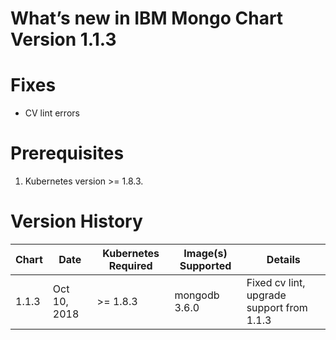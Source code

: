 # What’s new in IBM Mongo  Chart Version 1.1.3


# Fixes
* CV lint errors

# Prerequisites
1. Kubernetes version >= 1.8.3.

# Version History

| Chart | Date        | Kubernetes Required | Image(s) Supported         | Details                                                             |
| ----- | ----------- | ------------------- | -------------------------- | ------------------------------------------------------------------- | 
| 1.1.3| Oct 10, 2018| >= 1.8.3             | mongodb 3.6.0   | Fixed cv lint, upgrade support from 1.1.3 |
